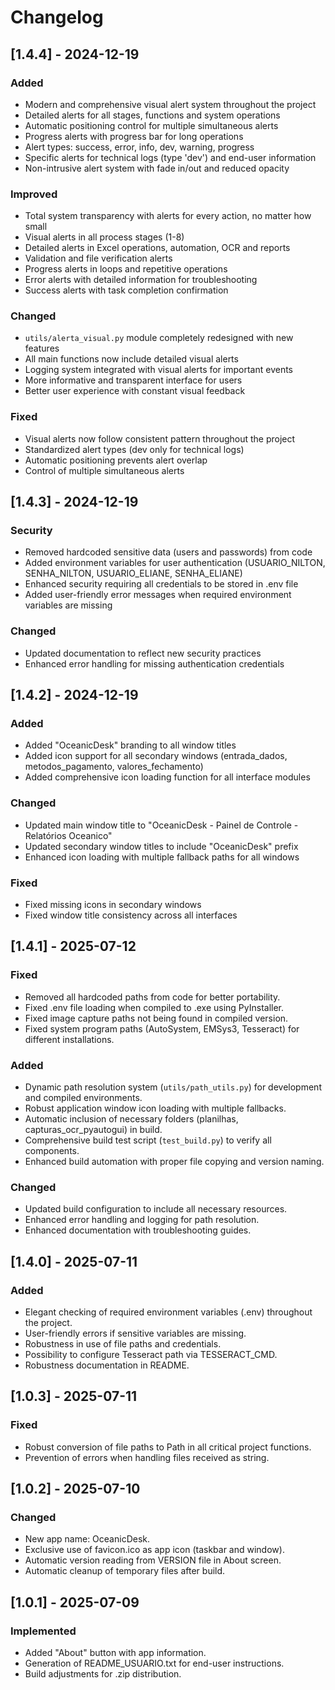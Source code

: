 # Changelog

## [1.4.4] - 2024-12-19
### Added
- Modern and comprehensive visual alert system throughout the project
- Detailed alerts for all stages, functions and system operations
- Automatic positioning control for multiple simultaneous alerts
- Progress alerts with progress bar for long operations
- Alert types: success, error, info, dev, warning, progress
- Specific alerts for technical logs (type 'dev') and end-user information
- Non-intrusive alert system with fade in/out and reduced opacity

### Improved
- Total system transparency with alerts for every action, no matter how small
- Visual alerts in all process stages (1-8)
- Detailed alerts in Excel operations, automation, OCR and reports
- Validation and file verification alerts
- Progress alerts in loops and repetitive operations
- Error alerts with detailed information for troubleshooting
- Success alerts with task completion confirmation

### Changed
- `utils/alerta_visual.py` module completely redesigned with new features
- All main functions now include detailed visual alerts
- Logging system integrated with visual alerts for important events
- More informative and transparent interface for users
- Better user experience with constant visual feedback

### Fixed
- Visual alerts now follow consistent pattern throughout the project
- Standardized alert types (dev only for technical logs)
- Automatic positioning prevents alert overlap
- Control of multiple simultaneous alerts

## [1.4.3] - 2024-12-19
### Security
- Removed hardcoded sensitive data (users and passwords) from code
- Added environment variables for user authentication (USUARIO_NILTON, SENHA_NILTON, USUARIO_ELIANE, SENHA_ELIANE)
- Enhanced security requiring all credentials to be stored in .env file
- Added user-friendly error messages when required environment variables are missing

### Changed
- Updated documentation to reflect new security practices
- Enhanced error handling for missing authentication credentials

## [1.4.2] - 2024-12-19
### Added
- Added "OceanicDesk" branding to all window titles
- Added icon support for all secondary windows (entrada_dados, metodos_pagamento, valores_fechamento)
- Added comprehensive icon loading function for all interface modules

### Changed
- Updated main window title to "OceanicDesk - Painel de Controle - Relatórios Oceanico"
- Updated secondary window titles to include "OceanicDesk" prefix
- Enhanced icon loading with multiple fallback paths for all windows

### Fixed
- Fixed missing icons in secondary windows
- Fixed window title consistency across all interfaces

## [1.4.1] - 2025-07-12
### Fixed
- Removed all hardcoded paths from code for better portability.
- Fixed .env file loading when compiled to .exe using PyInstaller.
- Fixed image capture paths not being found in compiled version.
- Fixed system program paths (AutoSystem, EMSys3, Tesseract) for different installations.

### Added
- Dynamic path resolution system (`utils/path_utils.py`) for development and compiled environments.
- Robust application window icon loading with multiple fallbacks.
- Automatic inclusion of necessary folders (planilhas, capturas_ocr_pyautogui) in build.
- Comprehensive build test script (`test_build.py`) to verify all components.
- Enhanced build automation with proper file copying and version naming.

### Changed
- Updated build configuration to include all necessary resources.
- Enhanced error handling and logging for path resolution.
- Enhanced documentation with troubleshooting guides.

## [1.4.0] - 2025-07-11
### Added
- Elegant checking of required environment variables (.env) throughout the project.
- User-friendly errors if sensitive variables are missing.
- Robustness in use of file paths and credentials.
- Possibility to configure Tesseract path via TESSERACT_CMD.
- Robustness documentation in README.

## [1.0.3] - 2025-07-11
### Fixed
- Robust conversion of file paths to Path in all critical project functions.
- Prevention of errors when handling files received as string.

## [1.0.2] - 2025-07-10
### Changed
- New app name: OceanicDesk.
- Exclusive use of favicon.ico as app icon (taskbar and window).
- Automatic version reading from VERSION file in About screen.
- Automatic cleanup of temporary files after build.

## [1.0.1] - 2025-07-09
### Implemented
- Added "About" button with app information.
- Generation of README_USUARIO.txt for end-user instructions.
- Build adjustments for .zip distribution.

